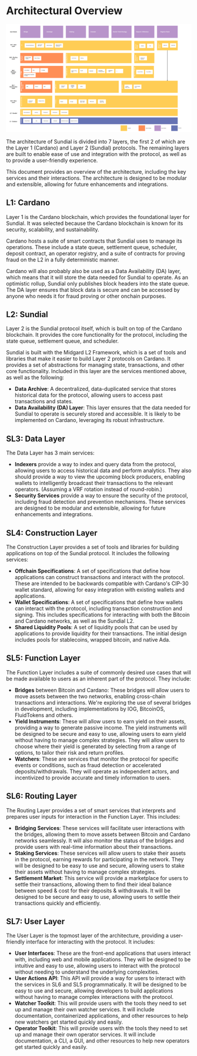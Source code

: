 # Architectural Overview

![User Flows & Services](services.png)

The architecture of Sundial is divided into 7 layers, the first 2 of which are the Layer 1 (Cardano) and Layer 2 (Sundial) protocols. The remaining layers are built to enable ease of use and integration with the protocol, as well as to provide a user-friendly experience.

This document provides an overview of the architecture, including the key services and their interactions. The architecture is designed to be modular and extensible, allowing for future enhancements and integrations.

## L1: Cardano

Layer 1 is the Cardano blockchain, which provides the foundational layer for Sundial. It was selected because the Cardano blockchain is known for its security, scalability, and sustainability.

Cardano hosts a suite of smart contracts that Sundial uses to manage its operations. These include a state queue, settlement queue, scheduler, deposit contract, an operator registry, and a suite of contracts for proving fraud on the L2 in a fully deterministic manner.

Cardano will also probably also be used as a Data Availability (DA) layer, which means that it will store the data needed for Sundial to operate. As an optimistic rollup, Sundial only publishes block headers into the state queue. The DA layer ensures that block data is secure and can be accessed by anyone who needs it for fraud proving or other onchain purposes.

## L2: Sundial

Layer 2 is the Sundial protocol itself, which is built on top of the Cardano blockchain. It provides the core functionality for the protocol, including the state queue, settlement queue, and scheduler.

Sundial is built with the Midgard L2 Framework, which is a set of tools and libraries that make it easier to build Layer 2 protocols on Cardano. It provides a set of abstractions for managing state, transactions, and other core functionality. Included in this layer are the services mentioned above, as well as the following:

- **Data Archive**: A decentralized, data-duplicated service that stores historical data for the protocol, allowing users to access past transactions and states.
- **Data Availability (DA) Layer**: This layer ensures that the data needed for Sundial to operate is securely stored and accessible. It is likely to be implemented on Cardano, leveraging its robust infrastructure.

## SL3: Data Layer

The Data Layer has 3 main services:

- **Indexers** provide a way to index and query data from the protocol, allowing users to access historical data and perform analytics. They also should provide a way to view the upcoming block producers, enabling wallets to intelligently broadcast their transactions to the relevant operators. (Assuming a VRF rotation instead of round-robin.)
- **Security Services** provide a way to ensure the security of the protocol, including fraud detection and prevention mechanisms. These services are designed to be modular and extensible, allowing for future enhancements and integrations.

## SL4: Construction Layer

The Construction Layer provides a set of tools and libraries for building applications on top of the Sundial protocol. It includes the following services:

- **Offchain Specifications**: A set of specifications that define how applications can construct transactions and interact with the protocol. These are intended to be backwards compatible with Cardano's CIP-30 wallet standard, allowing for easy integration with existing wallets and applications.
- **Wallet Specifications**: A set of specifications that define how wallets can interact with the protocol, including transaction construction and signing. This includes specifications for interacting with both the Bitcoin and Cardano networks, as well as the Sundial L2.
- **Shared Liquidity Pools**: A set of liquidity pools that can be used by applications to provide liquidity for their transactions. The initial design includes pools for stablecoins, wrapped bitcoin, and native Ada.

## SL5: Function Layer

The Function Layer includes a suite of commonly desired use cases that will be made available to users as an inherent part of the protocol. They include:

- **Bridges** between Bitcoin and Cardano: These bridges will allow users to move assets between the two networks, enabling cross-chain transactions and interactions. We're exploring the use of several bridges in development, including implementations by IOG, BitcoinOS, FluidTokens and others.
- **Yield Instruments**: These will allow users to earn yield on their assets, providing a way to generate passive income. The yield instruments will be designed to be secure and easy to use, allowing users to earn yield without having to manage complex strategies. They will allow users to choose where their yield is generated by selecting from a range of options, to tailor their risk and return profiles.
- **Watchers**: These are services that monitor the protocol for specific events or conditions, such as fraud detection or accelerated deposits/withdrawals. They will operate as independent actors, and incentivized to provide accurate and timely information to users.

## SL6: Routing Layer

The Routing Layer provides a set of smart services that interprets and prepares user inputs for interaction in the Function Layer. This includes:

- **Bridging Services**: These services will facilitate user interactions with the bridges, allowing them to move assets between Bitcoin and Cardano networks seamlessly. It will also monitor the status of the bridges and provide users with real-time information about their transactions.
- **Staking Services**: These services will allow users to stake their assets in the protocol, earning rewards for participating in the network. They will be designed to be easy to use and secure, allowing users to stake their assets without having to manage complex strategies.
- **Settlement Market**: This service will provide a marketplace for users to settle their transactions, allowing them to find their ideal balance between speed & cost for their deposits & withdrawals. It will be designed to be secure and easy to use, allowing users to settle their transactions quickly and efficiently.

## SL7: User Layer

The User Layer is the topmost layer of the architecture, providing a user-friendly interface for interacting with the protocol. It includes:

- **User Interfaces**: These are the front-end applications that users interact with, including web and mobile applications. They will be designed to be intuitive and easy to use, allowing users to interact with the protocol without needing to understand the underlying complexities.
- **User Actions API**: This API will provide a way for users to interact with the services in SL6 and SL5 programmatically. It will be designed to be easy to use and secure, allowing developers to build applications without having to manage complex interactions with the protocol.
- **Watcher Toolkit**: This will provide users with the tools they need to set up and manage their own watcher services. It will include documentation, containerized applications, and other resources to help new watchers get started quickly and easily.
- **Operator Toolkit**: This will provide users with the tools they need to set up and manage their own operator services. It will include documentation, a CLI, a GUI, and other resources to help new operators get started quickly and easily.
